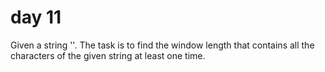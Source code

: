 # day 11

Given a string ''. The task is to find the window length that contains all the characters of the given string at least one time.
